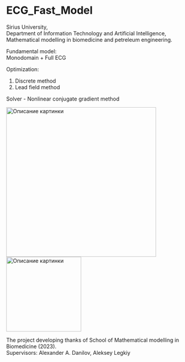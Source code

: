 # ECG_Fast_Model

Sirius University,  
Department of Information Technology and Artificial Intelligence,  
Mathematical modelling in biomedicine and petreleum engineering.

Fundamental model:  
Monodomain + Full ECG  

Optimization:  
1) Discrete method   
2) Lead field method   

Solver - Nonlinear conjugate gradient method  

<image src="https://biomolecula.ru/img/content/logo-unisirius.png" alt="Описание картинки" width="400">   <image src="https://yt3.googleusercontent.com/ytc/AL5GRJXIeMRijXBvlIipDyAORbhmjUnix0HlG9GwoYmW=s900-c-k-c0x00ffffff-no-rj" alt="Описание картинки" width="200">

The project developing thanks of School of Mathematical modelling in Biomedicine (2023).  
Supervisors: Alexander A. Danilov, Aleksey Legkiy 
